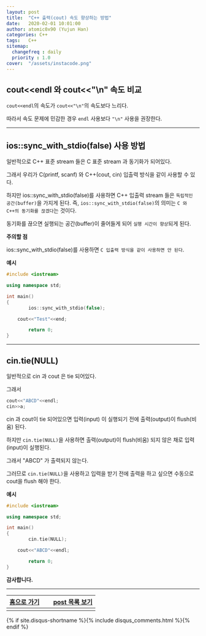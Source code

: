 ```yaml
---
layout: post
title:  "C++ 출력(cout) 속도 향상하는 방법"
date:   2020-02-01 10:01:00
author: atomic0x90 (Yujun Han)
categories: C++
tags:   C++
sitemap:
  changefreq : daily
  priority : 1.0
cover:  "/assets/instacode.png"
---
```


## cout\<\<endl 와 cout\<\<"\n" 속도 비교

`cout<<endl`의 속도가 `cout<<"\n"`의 속도보다 느리다.

따라서 속도 문제에 민감한 경우 `endl` 사용보다 `"\n"` 사용을 권장한다.


---

## ios::sync_with_stdio(false) 사용 방법

일반적으로 C++ 표준 stream 들은 C 표준 stream 과 동기화가 되어있다. 

그래서 우리가 C(printf, scanf) 와 C++(cout, cin) 입출력 방식을 같이 사용할 수 있다. 

하지만 ios::sync_with_stdio(false)를 사용하면 C++ 입출력 stream 들은 `독립적인 공간(buffer)`을 가지게 된다. 
즉, `ios::sync_with_stdio(false)`의 의미는 `C 와 C++의 동기화를 끊겠다`는 것이다. 

동기화를 끊으면 실행되는 공간(buffer)이 줄어들게 되어 `실행 시간이 향상`되게 된다.

**주의할 점** 

ios::sync_with_stdio(false)를 사용하면 `C 입출력 방식을 같이 사용하면 안 된다`.

**예시**
```cpp
#include <iostream>

using namespace std;

int main()
{
        ios::sync_with_stdio(false);

	cout<<"Test"<<end;

        return 0;
}
```

---

## cin.tie(NULL)

일반적으로 cin 과 cout 은 tie 되어있다.

그래서
```cpp
cout<<"ABCD"<<endl;
cin>>a;
```

cin 과 cout이 tie 되어있으면 입력(input) 이 실행되기 전에 출력(output)이 flush(비움) 된다.

하지만 `cin.tie(NULL)`을 사용하면 출력(output)이 flush(비움) 되지 않은 채로 입력(input)이 실행된다.

그래서 "ABCD" 가 출력되지 않는다.

그러므로 `cin.tie(NULL)`을 사용하고 입력을 받기 전에 출력을 하고 싶으면 수동으로 cout을 flush 해야 한다.

**예시**
```cpp
#include <iostream>

using namespace std;

int main()
{
        cin.tie(NULL);

	cout<<"ABCD"<<endl;

        return 0;
}
```


**감사합니다.**

---

[홈으로 가기][01]       |&nbsp;                                 |[post 목록 보기][02]
:------:                |:------:                               |:------:
                        |                                       |


[01]: https://atomic0x90.github.io/ "home"
[02]: https://atomic0x90.github.io/posts/ "posts"

{% if site.disqus-shortname %}{% include disqus_comments.html %}{% endif %}
















































